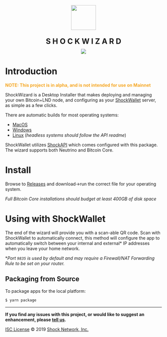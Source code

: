 <div align="center" style="display: flex; width: 100%; align-items: center; justify-content: center; flex-direction: column">
  <img src="https://github.com/shocknet/Wizard/blob/master/app/img/D7B5290A.png" width="80px" style="margin-bottom: 5px" /><br>
  <span style="font-size: 24px;font-weight: bold;">S H O C K W I Z A R D</span>
  <div style="margin-top: 10px;">
    <a href="https://ci.appveyor.com/project/Emad-salah/wizard-q98nu">
      <img src="https://ci.appveyor.com/api/projects/status/xede0f6xagl1bjf6?svg=true" />
    </a>
  </div>
</div>

# Introduction

<span style="color: #f5a623;">**NOTE: This project is in alpha, and is not intended for use on Mainnet**</span>

ShockWizard is a Desktop Installer that makes deploying and managing your own Bitcoin+LND node, and configuring as your [ShockWallet](https://github.com/shocknet/wallet) server, as simple as a few clicks. 

There are automatic builds for most operating systems:
- [MacOS](https://github.com/shocknet/Wizard/releases)
- [Windows](https://github.com/shocknet/Wizard/releases)
- [Linux](https://github.com/shocknet/Wizard/releases) (*headless systems should follow the API readme*)

ShockWallet utilizes [ShockAPI](https://github.com/shocknet/api) which comes configured with this package. The wizard supports both Neutrino and Bitcoin Core.



# Install

Browse to [Releases](https://github.com/shocknet/Wizard/releases) and download->run the correct file for your operating system. 

*Full Bitcoin Core installations should budget at least 400GB of disk space*


# Using with ShockWallet
The end of the wizard will provide you with a scan-able QR code. Scan with ShockWallet to automatically connect, this method will configure the app to automatically switch between your internal and external* IP addresses when you leave your home network.

**Port `9835` is used by default and may require a Firewall/NAT Forwarding Rule to be set on your router.*

## Packaging from Source

To package apps for the local platform:

```bash
$ yarn package
```


<hr></hr>

**If you find any issues with this project, or would like to suggest an enhancement, please [tell us](https://github.com/shocknet/Wizard/issues).**

[ISC License](https://opensource.org/licenses/ISC)
© 2019 [Shock Network, Inc.](http://shock.network)
